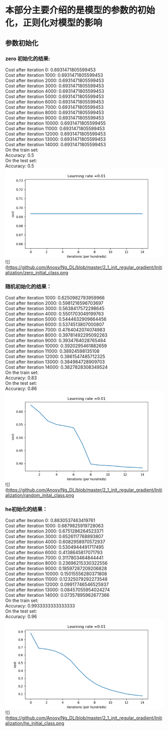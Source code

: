 # 本部分主要介绍的是模型的参数的初始化，正则化对模型的影响
## 参数初始化
### zero 初始化的结果:
Cost after iteration 0: 0.6931471805599453<br>
Cost after iteration 1000: 0.6931471805599453<br>
Cost after iteration 2000: 0.6931471805599453<br>
Cost after iteration 3000: 0.6931471805599453<br>
Cost after iteration 4000: 0.6931471805599453<br>
Cost after iteration 5000: 0.6931471805599453<br>
Cost after iteration 6000: 0.6931471805599453<br>
Cost after iteration 7000: 0.6931471805599453<br>
Cost after iteration 8000: 0.6931471805599453<br>
Cost after iteration 9000: 0.6931471805599453<br>
Cost after iteration 10000: 0.6931471805599455<br>
Cost after iteration 11000: 0.6931471805599453<br>
Cost after iteration 12000: 0.6931471805599453<br>
Cost after iteration 13000: 0.6931471805599453<br>
Cost after iteration 14000: 0.6931471805599453<br>
On the train set:<br>
Accuracy: 0.5<br>
On the test set:<br>
Accuracy: 0.5<br>
![](https://github.com/Anosy/Ng_DL/blob/master/2_1_init_regular_gradient/Initialization/zero_initial.png)<br>
![](https://github.com/Anosy/Ng_DL/blob/master/2_1_init_regular_gradient/Initialization/zero_initial_class.png<br>
### 随机初始化的结果：
Cost after iteration 1000: 0.6250982793959966<br>
Cost after iteration 2000: 0.5981216596703697<br>
Cost after iteration 3000: 0.5638417572298645<br>
Cost after iteration 4000: 0.5501703049199763<br>
Cost after iteration 5000: 0.5444632909664456<br>
Cost after iteration 6000: 0.5374513807000807<br>
Cost after iteration 7000: 0.4764042074074983<br>
Cost after iteration 8000: 0.39781492295092263<br>
Cost after iteration 9000: 0.3934764028765484<br>
Cost after iteration 10000: 0.3920295461882659<br>
Cost after iteration 11000: 0.38924598135108<br>
Cost after iteration 12000: 0.3861547485712325<br>
Cost after iteration 13000: 0.384984728909703<br>
Cost after iteration 14000: 0.3827828308349524<br>
On the train set:<br>
Accuracy: 0.83<br>
On the test set:<br>
Accuracy: 0.86<br>
![](https://github.com/Anosy/Ng_DL/blob/master/2_1_init_regular_gradient/Initialization/random_initial.png)<br>
![](https://github.com/Anosy/Ng_DL/blob/master/2_1_init_regular_gradient/Initialization/random_inital_class.png<br>
### he初始化的结果：
Cost after iteration 0: 0.8830537463419761<br>
Cost after iteration 1000: 0.6879825919728063<br>
Cost after iteration 2000: 0.6751286264523371<br>
Cost after iteration 3000: 0.6526117768893807<br>
Cost after iteration 4000: 0.6082958970572937<br>
Cost after iteration 5000: 0.5304944491717495<br>
Cost after iteration 6000: 0.4138645817071793<br>
Cost after iteration 7000: 0.3117803464844441<br>
Cost after iteration 8000: 0.23696215330322556<br>
Cost after iteration 9000: 0.18597287209206828<br>
Cost after iteration 10000: 0.15015556280371808<br>
Cost after iteration 11000: 0.12325079292273548<br>
Cost after iteration 12000: 0.09917746546525937<br>
Cost after iteration 13000: 0.08457055954024274<br>
Cost after iteration 14000: 0.07357895962677366<br>
On the train set:<br>
Accuracy: 0.9933333333333333<br>
On the test set:<br>
Accuracy: 0.96<br>
![](https://github.com/Anosy/Ng_DL/blob/master/2_1_init_regular_gradient/Initialization/he_initial.png)<br>
![](https://github.com/Anosy/Ng_DL/blob/master/2_1_init_regular_gradient/Initialization/he_initial_class.png<br>
